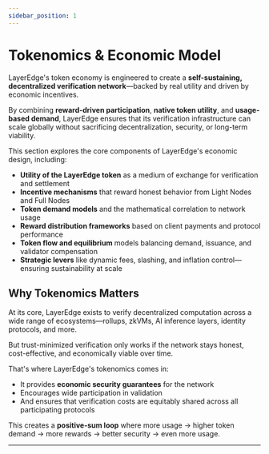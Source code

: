```yaml
---
sidebar_position: 1
---
```


# Tokenomics & Economic Model

LayerEdge's token economy is engineered to create a **self-sustaining, decentralized verification network**—backed by real utility and driven by economic incentives.

By combining **reward-driven participation**, **native token utility**, and **usage-based demand**, LayerEdge ensures that its verification infrastructure can scale globally without sacrificing decentralization, security, or long-term viability.

This section explores the core components of LayerEdge's economic design, including:

- **Utility of the LayerEdge token** as a medium of exchange for verification and settlement
- **Incentive mechanisms** that reward honest behavior from Light Nodes and Full Nodes
- **Token demand models** and the mathematical correlation to network usage
- **Reward distribution frameworks** based on client payments and protocol performance
- **Token flow and equilibrium** models balancing demand, issuance, and validator compensation
- **Strategic levers** like dynamic fees, slashing, and inflation control—ensuring sustainability at scale

## Why Tokenomics Matters

At its core, LayerEdge exists to verify decentralized computation across a wide range of ecosystems—rollups, zkVMs, AI inference layers, identity protocols, and more.

But trust-minimized verification only works if the network stays honest, cost-effective, and economically viable over time.

That's where LayerEdge's tokenomics comes in:

- It provides **economic security guarantees** for the network
- Encourages wide participation in validation
- And ensures that verification costs are equitably shared across all participating protocols

This creates a **positive-sum loop** where more usage → higher token demand → more rewards → better security → even more usage.

---
